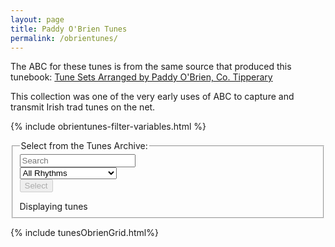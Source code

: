 ```yaml
---
layout: page
title: Paddy O'Brien Tunes
permalink: /obrientunes/
---
```

The ABC for these tunes is from the same source that produced this tunebook:
<a href="http://www.ceolas.org/pub/tunes/tunes.pdf/POB.pdf">Tune Sets Arranged by Paddy O'Brien, Co. Tipperary</a>

This collection was one of the very early uses of ABC to capture and transmit Irish trad tunes on the net.

<!-- Some boilerplate that's common to a number of pages -->
{% include obrientunes-filter-variables.html %}

<form id="obrien" method="get">
    <fieldset>
        <legend>Select from the Tunes Archive:</legend>    
        <div class="formParent">
            <div class="formChild">
                <input type="text" id="title-box" name="title" placeholder='Search'
                value='' onkeydown="wssTools.enableButton()">
            </div>
            <div class="formChild">
                <select id="rhythm-box" name="rhythm"  onChange="wssTools.enableButton()">
                    <option value="">All Rhythms</option>
                    {% for rhythm in rhythms %}
                    {% if rhythm != '' %}
                    <option value="{{ rhythm }}">{{ rhythm | capitalize }}</option>
                    {% endif %}
                    {% endfor %}
                </select>
            </div>
        </div>
        <div class="formParent">
            <div class="formChild">
                <span title="Run the filter with the default settings to see the whole list">
                    <input class="filterButton filterDisabled" id="submit_button" type="submit" name="submit" value="Select" disabled>
                </span>
            </div>
        </div>     
        <p></p>
        Displaying <span id="tunesCount"></span> tunes
    </fieldset>
</form>

<script>
    window.store = {
      {% assign tuneID = 3000 %}
      {% assign tunes =  site.obrientunes | sort: 'title' %}
      {% for tune in tunes %}
        {% assign tuneID = tuneID | plus: 1 %}
        "{{ tuneID }}": {
        "title": "{{ tune.title | xml_escape }}",
        "tuneID": "{{ tuneID }}",
        "key": "{{ tune.key | xml_escape }}",
        "rhythm": "{{ tune.rhythm | xml_escape }}",
        "url": "{{ tune.url | xml_escape }}",
        }{% unless forloop.last %},{% endunless %}
      {% endfor %}
    };
</script>

{% include tunesObrienGrid.html%}

<script>
document.addEventListener("DOMContentLoaded", function (event) {

});
</script>
